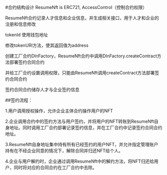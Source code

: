 #合约结构设计
ResumeNft is ERC721, AccessControl（控制合约权限）

ResumeNft合约记录人才信息和企业信息，并生成相关接口，用于人才和企业的注册和信息修改

tokenId 使用钱包地址

修改tokenURI方法，使其返回值为address

创建工厂合约DlnFactory，ResumeNft合约中调用DlnFactory.createContract方法部署签约合同合约

并给工厂合约设置调用权限，只能由ResumeNft调用createContract方法部署签约合同合约

签约合同合约储存人才与企业签约信息


##签约流程：

1.用户调用授权操作，允许企业主体合约操作用户的NFT

2.企业调用合约中的签约方法与用户签约，并将用户的NFT转账到ResumeNft自身地址。同时调用工厂合约部署记录签约信息，并在工厂合约中记录签约合同合约地址。

3.ResumeNft自身地址集中持有所有已经签约的用户NFT，并允许指定管理账户持有在不经企业同意的情况下，解除合同并归还NFT给个人。

4.企业与用户解约时，企业通过调用ResumeNft中的解约方法，将NFT归还给用户，同时将对应的合同合约在工厂合约中去除。
